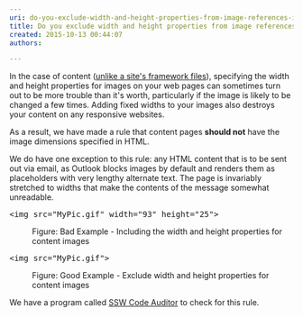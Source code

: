```yaml
---
uri: do-you-exclude-width-and-height-properties-from-image-references-in-content
title: Do you exclude width and height properties from image references in content?
created: 2015-10-13 00:44:07
authors:

---
```





<span class='intro'> <p>In the case of content (<a href="#ImagesSizeProperties1">unlike a site's framework files</a>), specifying the width and height 
			properties for images on your web pages can sometimes turn out to be more trouble than it's worth, particularly if the image is likely to 
			be changed a few times. Adding fixed widths to your images also destroys your content on any responsive websites.</p><p>As a result, we have made a rule that content pages <b>should not</b> have the image dimensions specified in HTML.</p><p>We do have one exception to this rule&#58; any HTML content that is to be sent out via email, as Outlook blocks images by default and 
			renders them as placeholders with very lengthy alternate text. The page is invariably stretched to widths that make the 
			contents of the message somewhat unreadable.</p> </span>

<dl class="badCode"><dt><pre>&lt;img src=&quot;MyPic.gif&quot; width=&quot;93&quot; height=&quot;25&quot;&gt;</pre></dt><dd>Figure&#58; Bad Example - Including the width and height properties for content images</dd></dl><dl class="goodCode"><dt><pre>&lt;img src=&quot;MyPic.gif&quot;&gt;</pre></dt><dd>Figure&#58; Good Example - Exclude width and height properties for content images</dd></dl><p><span class="productBox">We have a program called <a href="https&#58;//www.ssw.com.au/ssw/CodeAuditor/">SSW Code Auditor</a> to check for this rule.</span></p>


